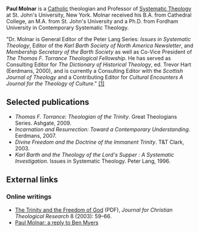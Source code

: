 **Paul Molnar** is a [Catholic](Catholic "Catholic") theologian and
Professor of
[Systematic Theology](Systematic_Theology "Systematic Theology") at
St. John's University, New York. Molnar received his B.A. from
Cathedral College, an M.A. from St. John's University and a Ph.D.
from Fordham University in Contemporary Systematic Theology.

"Dr. Molnar is General Editor of the Peter Lang Series:
*Issues in Systematic Theology*, Editor of the
*Karl Barth Society of North America Newsletter*, and
*Membership Secretary of the Barth Society* as well as Co-Vice
President of *The Thomas F. Torrance Theological Fellowship*. He
has served as Consulting Editor for
*The Dictionary of Historical Theology*, ed. Trevor Hart (Eerdmans,
2000), and is currently a Consulting Editor with the
*Scottish Journal of Theology* and a Contributing Editor for
*Cultural Encounters A Journal for the Theology of Culture*."
[[1]](http://www.culturalencounters.org/Volumes/volume1/vol1-2-Molnar.html)


## Selected publications

-   *Thomas F. Torrance: Theologian of the Trinity*. Great
    Theologians Series. Ashgate, 2009.
-   *Incarnation and Resurrection: Toward a Contemporary Understanding*.
    Eerdmans, 2007.
-   *Divine Freedom and the Doctrine of the Immanent Trinity*. T&T
    Clark, 2003.
-   *Karl Barth and the Theology of the Lord's Supper : A Systematic Investigation*.
    Issues in Systematic Theology. Peter Lang, 1996.

## External links

### Online writings

-   [The Trinity and the Freedom of God](http://www.luthersem.edu/ctrf/jctr/Vol08/Molnar.pdf)
    (PDF), *Journal for Christian Theological Research* 8 (2003):
    59–66.
-   [Paul Molnar: a reply to Ben Myers](http://faith-theology.blogspot.com/2007/10/paul-molnar-reply-to-ben-myers.html)



